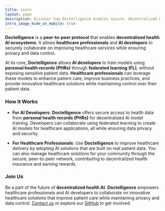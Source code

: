 ```yaml
---
title: Learn  
layout: page  
description: Discover how Doctelligence enables secure, decentralized AI model training and data collaboration in the healthcare ecosystem.  
intro_image_hide_on_mobile: true  
---
```


**Doctelligence** is a **peer-to-peer protocol** that enables **decentralized health AI ecosystems**. It allows **healthcare professionals** and **AI developers** to securely collaborate on improving healthcare services while ensuring privacy and data control.

At its core, **Doctelligence** allows **AI developers** to train models using **personal health records (PHRs)** through **federated learning (FL)**, without exposing sensitive patient data. **Healthcare professionals** can leverage these models to enhance patient care, improve business practices, and provide innovative healthcare solutions while maintaining control over their patient data.

### How It Works

- **For AI Developers**: **Doctelligence** offers secure access to health data from **personal health records (PHRs)** for decentralized AI model training. Developers can collaborate using federated learning to create AI models for healthcare applications, all while ensuring data privacy and security.

- **For Healthcare Professionals**: Use **Doctelligence** to improve healthcare delivery by adopting AI solutions that are built on real patient data. You can also manage healthcare solutions for your community through the secure, peer-to-peer network, contributing to decentralized health insurance and earning rewards.

### Join Us  
Be a part of the future of **decentralized health AI**. **Doctelligence** empowers healthcare professionals and AI developers to collaborate on innovative healthcare solutions that improve patient care while maintaining privacy and data control. [Contact us](https://doctelligence.github.io/contact/) or explore our [GitHub](https://github.com/Doctelligence) to get involved.

